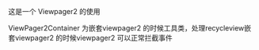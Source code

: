 这是一个  Viewpager2 的使用


ViewPager2Container 为嵌套viewpager2 的时候工具类，处理recycleview嵌套viewpager2 的时候viewpager2 可以正常拦截事件